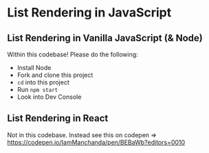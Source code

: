 # List Rendering in JavaScript

## List Rendering in Vanilla JavaScript (& Node)

Within this codebase! Please do the following:

- Install Node
- Fork and clone this project
- `cd` into this project
- Run `npm start`
- Look into Dev Console

## List Rendering in React

Not in this codebase. Instead see this on codepen => https://codepen.io/IamManchanda/pen/BEBaWb?editors=0010
